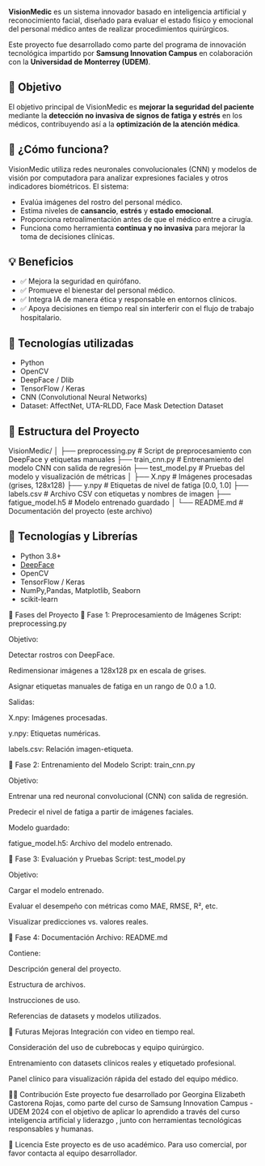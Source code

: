 **VisionMedic** es un sistema innovador basado en inteligencia artificial y reconocimiento facial, diseñado para evaluar el estado físico y emocional del personal médico antes de realizar procedimientos quirúrgicos.

Este proyecto fue desarrollado como parte del programa de innovación tecnológica impartido por **Samsung Innovation Campus** en colaboración con la **Universidad de Monterrey (UDEM)**.

## 🎯 Objetivo

El objetivo principal de VisionMedic es **mejorar la seguridad del paciente** mediante la **detección no invasiva de signos de fatiga y estrés** en los médicos, contribuyendo así a la **optimización de la atención médica**.

## 🧠 ¿Cómo funciona?

VisionMedic utiliza redes neuronales convolucionales (CNN) y modelos de visión por computadora para analizar expresiones faciales y otros indicadores biométricos. El sistema:

- Evalúa imágenes del rostro del personal médico.
- Estima niveles de **cansancio**, **estrés** y **estado emocional**.
- Proporciona retroalimentación antes de que el médico entre a cirugía.
- Funciona como herramienta **continua y no invasiva** para mejorar la toma de decisiones clínicas.

## 💡 Beneficios

- ✅ Mejora la seguridad en quirófano.
- ✅ Promueve el bienestar del personal médico.
- ✅ Integra IA de manera ética y responsable en entornos clínicos.
- ✅ Apoya decisiones en tiempo real sin interferir con el flujo de trabajo hospitalario.

## 🧪 Tecnologías utilizadas

- Python
- OpenCV
- DeepFace / Dlib
- TensorFlow / Keras
- CNN (Convolutional Neural Networks)
- Dataset: AffectNet, UTA-RLDD, Face Mask Detection Dataset

## 📁 Estructura del Proyecto
VisionMedic/ 
│ ├── preprocessing.py # Script de preprocesamiento con DeepFace y etiquetas manuales 
├── train_cnn.py # Entrenamiento del modelo CNN con salida de regresión 
├── test_model.py # Pruebas del modelo y visualización de métricas 
│ ├── X.npy # Imágenes procesadas (grises, 128x128) 
├── y.npy # Etiquetas de nivel de fatiga [0.0, 1.0] 
├── labels.csv # Archivo CSV con etiquetas y nombres de imagen 
├── fatigue_model.h5 # Modelo entrenado guardado 
│ └── README.md # Documentación del proyecto (este archivo)


## 🧠 Tecnologías y Librerías
- Python 3.8+
- [DeepFace](https://github.com/serengil/deepface)
- OpenCV
- TensorFlow / Keras
- NumPy,Pandas, Matplotlib, Seaborn
- scikit-learn


🚀 Fases del Proyecto
🔹 Fase 1: Preprocesamiento de Imágenes
Script: preprocessing.py

Objetivo:

Detectar rostros con DeepFace.

Redimensionar imágenes a 128x128 px en escala de grises.

Asignar etiquetas manuales de fatiga en un rango de 0.0 a 1.0.

Salidas:

X.npy: Imágenes procesadas.

y.npy: Etiquetas numéricas.

labels.csv: Relación imagen-etiqueta.

🔹 Fase 2: Entrenamiento del Modelo
Script: train_cnn.py

Objetivo:

Entrenar una red neuronal convolucional (CNN) con salida de regresión.

Predecir el nivel de fatiga a partir de imágenes faciales.

Modelo guardado:

fatigue_model.h5: Archivo del modelo entrenado.

🔹 Fase 3: Evaluación y Pruebas
Script: test_model.py

Objetivo:

Cargar el modelo entrenado.

Evaluar el desempeño con métricas como MAE, RMSE, R², etc.

Visualizar predicciones vs. valores reales.

🔹 Fase 4: Documentación
Archivo: README.md

Contiene:

Descripción general del proyecto.

Estructura de archivos.

Instrucciones de uso.

Referencias de datasets y modelos utilizados.

🎯 Futuras Mejoras
Integración con video en tiempo real.

Consideración del uso de cubrebocas y equipo quirúrgico.

Entrenamiento con datasets clínicos reales y etiquetado profesional.

Panel clínico para visualización rápida del estado del equipo médico.

👨‍⚕️ Contribución
Este proyecto fue desarrollado por Georgina Elizabeth Castorena Rojas, como parte del curso de Samsung Innovation Campus - UDEM 2024 con el objetivo de aplicar lo aprendido a través del curso inteligencia artificial y liderazgo , junto con herramientas tecnológicas responsables y humanas.

📄 Licencia
Este proyecto es de uso académico. Para uso comercial, por favor contacta al equipo desarrollador.

